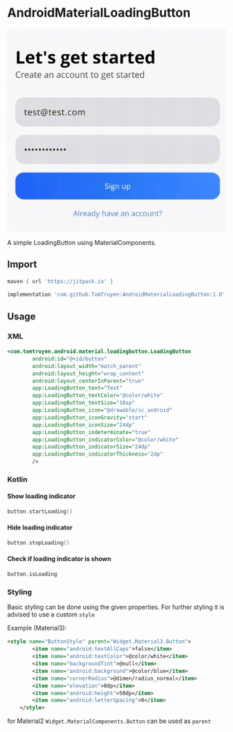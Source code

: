 # AndroidMaterialLoadingButton

![Example GIF](https://github.com/TomTruyen/AndroidMaterialLoadingButton/blob/main/example.gif)


A simple LoadingButton using MaterialComponents.


## Import

```gradle
maven { url 'https://jitpack.io' }
```

```gradle
implementation 'com.github.TomTruyen:AndroidMaterialLoadingButton:1.0'
```


## Usage
### XML

```xml
<com.tomtruyen.android.material.loadingbutton.LoadingButton
        android:id="@+id/button"
        android:layout_width="match_parent"
        android:layout_height="wrap_content"
        android:layout_centerInParent="true"
        app:LoadingButton_text="Text"
        app:LoadingButton_textColor="@color/white"
        app:LoadingButton_textSize="10sp"
        app:LoadingButton_icon="@drawable/ic_android"
        app:LoadingButton_iconGravity="start"
        app:LoadingButton_iconSize="24dp"
        app:LoadingButton_indeterminate="true"
        app:LoadingButton_indicatorColor="@color/white"
        app:LoadingButton_indicatorSize="24dp"
        app:LoadingButton_indicatorThickness="2dp"
        />

```

### Kotlin

#### Show loading indicator

```kotlin
button.startLoading()
```

#### Hide loading indicator

```kotlin
button.stopLoading()
```

#### Check if loading indicator is shown

```kotlin
button.isLoading
```

### Styling
Basic styling can be done using the given properties. For further styling it is advised to use a custom `style`

Example (Material3):

```xml
<style name="ButtonStyle" parent="Widget.Material3.Button">
        <item name="android:textAllCaps">false</item>
        <item name="android:textColor">@color/white</item>
        <item name="backgroundTint">@null</item>
        <item name="android:background">@color/blue</item>
        <item name="cornerRadius">@dimen/radius_normal</item>
        <item name="elevation">0dp</item>
        <item name="android:height">50dp</item>
        <item name="android:letterSpacing">0</item>
    </style>
```

for Material2 `Widget.MaterialComponents.Button` can be used as `parent`

